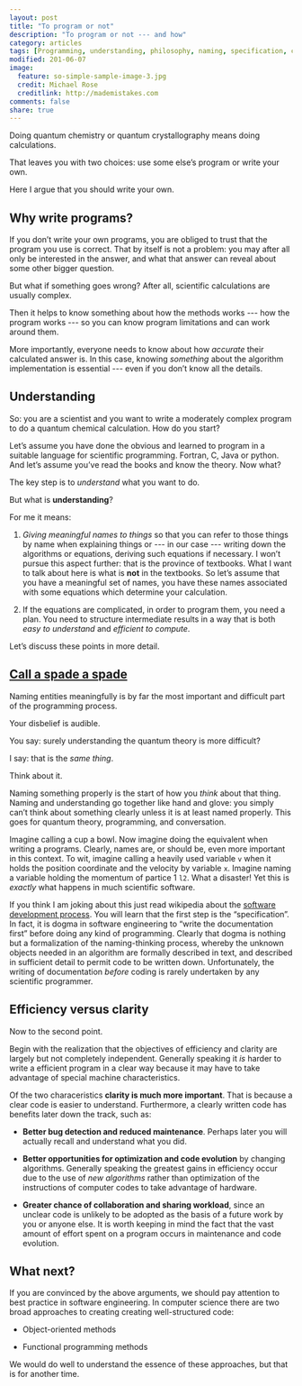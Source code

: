 ```yaml
---
layout: post
title: "To program or not"
description: "To program or not --- and how"
category: articles
tags: [Programming, understanding, philosophy, naming, specification, clarity, software life cycle, maintenance]
modified: 201-06-07
image:
  feature: so-simple-sample-image-3.jpg
  credit: Michael Rose
  creditlink: http://mademistakes.com
comments: false
share: true
---
```


Doing quantum chemistry or quantum crystallography means doing calculations.

That leaves you with two choices: use some else’s program or write your own.

Here I argue that you should write your own.

## Why write programs?

If you don’t write your own programs, you are obliged to trust that the program
you use is correct. That by itself is not a problem: you may after all only be
interested in the answer, and what that answer can reveal about some other
bigger question.

But what if something goes wrong? After all, scientific calculations are
usually complex. 

Then it helps to know something about how the methods works --- how the program
works --- so you can know program limitations and can work around them.

More importantly, everyone needs to know about how *accurate* their calculated
answer is. In this case, knowing *something* about the algorithm implementation
is essential --- even if you don’t know all the details.

## Understanding

So: you are a scientist and you want to write a moderately complex program to
do a quantum chemical calculation. How do you start?

Let’s assume you have done the obvious and learned to program in a suitable 
language for scientific programming. Fortran, C, Java or python. And let’s
assume you’ve read the books and know the theory. Now what?

The key step is to *understand* what you want to do.

But what is **understanding**?

For me it means:

1. *Giving meaningful names to things* so that you can refer to
   those things by name when explaining things or --- in our case --- writing
   down the algorithms or equations, deriving such equations if necessary. I
   won’t pursue this aspect further: that is the province of textbooks. What I
   want to talk about here is what is **not** in the textbooks. So let’s assume
   that you have a meaningful set of names, you have these names associated
   with some equations which determine your calculation.

2. If the equations are complicated, in order to program them, you need a plan.
   You need to structure intermediate results in a way that is both *easy to
   understand* and *efficient to compute*.

Let’s discuss these points in more detail.

## [Call a spade a spade](http://en.wikipedia.org/wiki/To_call_a_spade_a_spade)

Naming entities meaningfully is by far the most important and difficult part of
the programming process.

Your disbelief is audible.

You say: surely understanding the quantum theory is more difficult?

I say: that is the *same thing*.

Think about it. 

Naming something properly is the start of how you *think* about that thing.
Naming and understanding go together like hand and glove: you simply can’t
think about something clearly unless it is at least named properly. This goes
for quantum theory, programming, and conversation.

Imagine calling a cup a bowl. Now imagine doing the equivalent when  writing a
programs. Clearly, names are, or should be, even more important in this
context. To wit, imagine calling a heavily used variable `v` when it holds the
position coordinate and the velocity by variable `x`. Imagine naming a variable
holding the momentum of partice 1 `l2`. What a disaster! Yet this is *exactly*
what happens in much scientific software.

If you think I am joking about this just read wikipedia about the 
[software development process](http://en.wikipedia.org/wiki/Software_development_process). 
You will learn that the first step is the “specification”. In fact, it is dogma
in software engineering to “write the documentation first” before doing any
kind of programming. Clearly that dogma is nothing but a formalization of the
naming-thinking process, whereby the unknown objects needed in an algorithm are
formally described in text, and described in sufficient detail to permit code
to be written down. Unfortunately, the writing of documentation *before* coding
is rarely undertaken by any scientific programmer.

## Efficiency versus clarity

Now to the second point.

Begin with the realization that the objectives of efficiency and clarity are
largely but not completely independent. Generally speaking it *is* harder to
write a efficient program in a clear way because it may have to take advantage
of special machine characteristics.

Of the two characeristics **clarity is much more important**. That is
because a clear code is easier to understand. Furthermore, a clearly written
code has benefits later down the track, such as:

* **Better bug detection and reduced maintenance**. Perhaps later you will
  actually recall and understand what you did.

* **Better opportunities for optimization and code evolution** by changing
  algorithms. Generally speaking the greatest gains in efficiency occur due to
  the use of *new algorithms* rather than optimization of the instructions of
  computer codes to take advantage of hardware.

* **Greater chance of collaboration and sharing workload**, since an unclear
  code is unlikely to be adopted as the basis of a future work by you or
  anyone else. It is worth keeping in mind the fact that the vast amount of
  effort spent on a program occurs in maintenance and code evolution.

## What next?

If you are convinced by the above arguments, we should pay attention to best
practice in software engineering. In computer science there are two broad approaches
to creating creating well-structured code:

* Object-oriented methods

* Functional programming methods

We would do well to understand the essence of these approaches, but that is for
another time.

